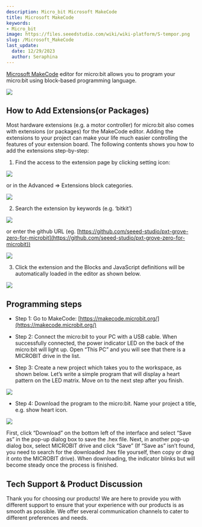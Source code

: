 ```yaml
---
description: Micro_bit Microsoft MakeCode
title: Microsoft MakeCode
keywords:
- Micro_bit
image: https://files.seeedstudio.com/wiki/wiki-platform/S-tempor.png
slug: /Microsoft_MakeCode
last_update:
  date: 12/29/2023
  author: Seraphina
---
```



[Microsoft MakeCode](https://makecode.microbit.org/) editor for micro:bit allows you to program your micro:bit using block-based programming language.

<!-- ![](https://cdn.nlark.com/yuque/0/2020/png/2701823/1607655918056-6a0b823f-6422-4d5a-875a-269bd63f20a0.png#align=left&display=inline&height=829&originHeight=829&originWidth=1255&size=0&status=done&style=none&width=1255) -->
![](https://files.seeedstudio.com/wiki/microbit/image2/1.png)

## How to Add Extensions(or Packages)

Most hardware extensions (e.g. a motor controller) for micro:bit also comes with extensions (or packages) for the MakeCode editor. Adding the extensions to your project can make your life much easier controlling the features of your extension board. The following contents shows you how to add the extensions step-by-step:

1. Find the access to the extension page by clicking setting icon:

<!-- ![](https://cdn.nlark.com/yuque/0/2020/png/2701823/1607655918045-91e397f1-e091-48d8-b7bd-ca956ccd04da.png#align=left&display=inline&height=397&originHeight=397&originWidth=397&size=0&status=done&style=none&width=397) -->
![](https://files.seeedstudio.com/wiki/microbit/image2/2.png)

or in the Advanced => Extensions block categories.

<!-- ![](https://cdn.nlark.com/yuque/0/2020/png/2701823/1607655918102-c76ae196-9eac-4da4-a424-34e6e1e2843d.png#align=left&display=inline&height=397&originHeight=397&originWidth=397&size=0&status=done&style=none&width=397) -->
![](https://files.seeedstudio.com/wiki/microbit/image2/3.png)

2. Search the extension by keywords (e.g. ‘bitkit’)
<!-- ![](https://cdn.nlark.com/yuque/0/2020/png/2701823/1607655918091-b1dfb28b-34ca-4b13-9b3c-d8016ee16c6f.png#align=left&display=inline&height=423&originHeight=423&originWidth=755&size=0&status=done&style=none&width=755) -->
![](https://files.seeedstudio.com/wiki/microbit/image2/4.png)


or enter the github URL (eg. [https://github.com/seeed-studio/pxt-grove-zero-for-microbit](https://github.com/seeed-studio/pxt-grove-zero-for-microbit))

<!-- ![](https://cdn.nlark.com/yuque/0/2020/png/2701823/1607655918098-85a5078a-5400-4400-9844-13fe1c92226d.png#align=left&display=inline&height=439&originHeight=439&originWidth=765&size=0&status=done&style=none&width=765) -->
![](https://files.seeedstudio.com/wiki/microbit/image2/5.png)

3. Click the extension and the Blocks and JavaScript definitions will be automatically loaded in the editor as shown below.
<!-- ![](https://cdn.nlark.com/yuque/0/2020/png/2701823/1607655918092-687cc94e-c992-4cda-81fc-46efd75f0b6c.png#align=left&display=inline&height=825&originHeight=825&originWidth=1257&size=0&status=done&style=none&width=1257) -->
![](https://files.seeedstudio.com/wiki/microbit/image2/6.png)


## Programming steps

- Step 1: Go to MakeCode: [https://makecode.microbit.org/](https://makecode.microbit.org/)

- Step 2: Connect the micro:bit to your PC with a USB cable. When successfully connected, the power indicator LED on the back of the micro:bit will light up. Open “This PC” and you will see that there is a MICROBIT drive in the list.

- Step 3: Create a new project which takes you to the workspace, as shown below. Let’s write a simple program that will display a heart pattern on the LED matrix. Move on to the next step after you finish.
<!-- ![](https://cdn.nlark.com/yuque/0/2020/png/2701823/1607655918301-9ce6d080-3fa8-4196-9018-53a08ae4f046.png#align=left&display=inline&height=150&originHeight=150&originWidth=206&size=0&status=done&style=none&width=206) -->
![](https://files.seeedstudio.com/wiki/microbit/image2/7.png)

- Step 4: Download the program to the micro:bit. Name your project a title, e.g. show heart icon.

<!-- ![](https://cdn.nlark.com/yuque/0/2020/png/2701823/1607655918254-c10baa7a-f1b7-46a7-baf9-63b5865897e8.png#align=left&display=inline&height=73&originHeight=73&originWidth=698&size=0&status=done&style=none&width=698) -->
![](https://files.seeedstudio.com/wiki/microbit/image2/8.png)


First, click “Download” on the bottom left of the interface and select “Save as” in the pop-up dialog box to save the .hex file. Next, in another pop-up dialog box, select MICROBIT drive and click “Save” (If “Save as” isn’t found, you need to search for the downloaded .hex file yourself, then copy or drag it onto the MICROBIT drive). When downloading, the indicator blinks but will become steady once the process is finished.

## Tech Support & Product Discussion

Thank you for choosing our products! We are here to provide you with different support to ensure that your experience with our products is as smooth as possible. We offer several communication channels to cater to different preferences and needs.

<div class="button_tech_support_container">
<a href="https://forum.seeedstudio.com/" class="button_forum"></a> 
<a href="https://www.seeedstudio.com/contacts" class="button_email"></a>
</div>

<div class="button_tech_support_container">
<a href="https://discord.gg/eWkprNDMU7" class="button_discord"></a> 
<a href="https://github.com/Seeed-Studio/wiki-documents/discussions/69" class="button_discussion"></a>
</div>
